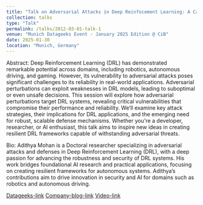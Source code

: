 ```yaml
---
title: "Talk on Adversarial Attacks in Deep Reinfocement Learning: A Call for Robust Defenses <br/><img src='/images/datageeks.jpg'>"
collection: talks
type: "Talk"
permalink: /talks/2012-03-01-talk-1
venue: "Munich Datageeks Event - January 2025 Edition @ CiB"
date: 2025-01-30
location: "Munich, Germany"
---
```


Abstract:
Deep Reinforcement Learning (DRL) has demonstrated remarkable potential across domains, including robotics, autonomous driving, and gaming. However, its vulnerability to adversarial attacks poses significant challenges to its reliability in real-world applications. Adversarial perturbations can exploit weaknesses in DRL models, leading to suboptimal or even unsafe decisions. This session will explore how adversarial perturbations target DRL systems, revealing critical vulnerabilities that compromise their performance and reliability. We’ll examine key attack strategies, their implications for DRL applications, and the emerging need for robust, scalable defense mechanisms. Whether you're a developer, researcher, or AI enthusiast, this talk aims to inspire new ideas in creating resilient DRL frameworks capable of withstanding adversarial threats.

Bio:
Adithya Mohan is a Doctoral researcher specializing in adversarial attacks and defenses in Deep Reinforcement Learning (DRL), with a deep passion for advancing the robustness and security of DRL systems. His work bridges foundational AI research and practical applications, focusing on creating resilient frameworks for autonomous systems. Adithya’s contributions aim to drive innovation in security and AI for domains such as robotics and autonomous driving.

[Datageeks-link](https://www.meetup.com/munich-datageeks/events/305552437/?eventOrigin=group_events_list)
[Company-blog-link](https://www.cib.de/en/ki-cib-munich-datageeks-january-edition-2025/)
[Video-link](https://www.youtube.com/watch?v=iJKIszBQwvY)



